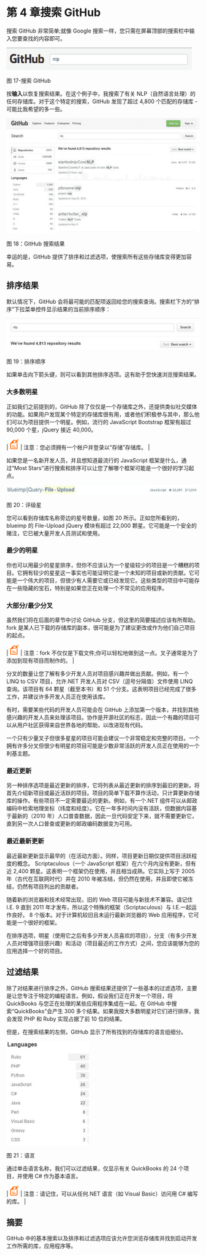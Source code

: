 # 第 4 章搜索 GitHub

搜索 GitHub 非常简单;就像 Google 搜索一样，您只需在屏幕顶部的搜索栏中输入您要查找的内容即可。

![](img/00021.gif)

图 17-搜索 GitHub

按**输入**以恢复搜索结果。在这个例子中，我搜索了有关 NLP（自然语言处理）的任何存储库。对于这个特定的搜索，GitHub 发现了超过 4,800 个匹配的存储库 - 可能比我希望的多一些。

![](img/00022.jpeg)

图 18：GitHub 搜索结果

幸运的是，GitHub 提供了排序和过滤选项，使搜索所有这些存储库变得更加容易。

## 排序结果

默认情况下，GitHub 会将最可能的匹配项返回给您的搜索查询。搜索栏下方的“排序”下拉菜单控件显示结果的当前排序顺序：

![](img/00023.jpeg)

图 19：排序顺序

如果单击向下箭头键，则可以看到其他排序选项。这有助于您快速浏览搜索结果。

### 大多数明星

正如我们之前提到的，GitHub 除了仅仅是一个存储库之外，还提供类似社交媒体的功能。如果用户发现某个特定的存储库很有用，或者他们积极参与其中，那么他们可以为项目提供一个明星。例如，流行的 JavaScript Bootstrap 框架有超过 90,000 个星，jQuery 接近 40,000。

| ![](img/00003.gif) | 注意：您必须拥有一个帐户并登录以“存储”存储库。 |

如果您是一名新开发人员，并且想知道最流行的 JavaScript 框架是什么，通过“Most Stars”进行搜索和排序可以让您了解哪个框架可能是一个很好的学习起点。

![](img/00024.jpeg)

图 20：评级星

您可以看到存储库名称旁边的星号数量，如图 20 所示。正如您所看到的，blueimp 的 File-Upload jQuery 模块有超过 22,000 颗星。它可能是一个安全的赌注，它已被大量开发人员测试和使用。

### 最少的明星

你也可以用最少的星星排序，但你不应该认为一个星级较少的项目是一个糟糕的项目。它拥有较少的星星这一事实也可能证明它是一个未知的项目或新的贡献。它可能是一个伟大的项目，但很少有人需要它或已经发现它。这些类型的项目中可能存在一些隐藏的宝石，特别是如果您正在处理一个不常见的应用程序。

### 大部分/最少分叉

虽然我们将在后面的章节中讨论 GitHub 分支，但这里的简要描述应该有所帮助。 fork 是某人已下载的存储库的副本，很可能是为了建议更改或作为他们自己项目的起点。

| ![](img/00003.gif) | 注意：fork 不仅仅是下载文件;你可以轻松地做到这一点。叉子通常是为了添加到现有项目而制作的。 |

分叉的数量让您了解有多少开发人员对项目感兴趣并做出贡献。例如，有一个 LINQ to CSV 项目，允许.NET 开发人员对 CSV（逗号分隔值）文件使用 LINQ 查询。该项目有 64 颗星（截至本书）和 51 个分支。这表明项目已经完成了很多工作，并建议许多开发人员正在使用该库。

有时，需要某些代码的开发人员可能会在 GitHub 上添加第一个版本，并找到其他感兴趣的开发人员来处理该项目。协作是开源社区的标志，因此一个有趣的项目可以从用户社区获得来自世界各地的帮助，以改进现有代码。

一个只有少量叉子但很多星星的项目可能会建议一个非常稳定和完整的项目。一个拥有许多分叉但很少有明星的项目可能是少数非常活跃的开发人员正在使用的一个利基主题。

### 最近更新

另一种排序选项是最近更新的排序，它将列表从最近更新的排序到最旧的更新。将首先介绍新项目或最近活跃的项目。项目的简单下载不算作活动，只计算更新存储库的操作。有些项目不一定需要最近的更新。例如，有一个.NET 组件可以从邮政编码中检索地理坐标（纬度和经度）。它在一年多时间内没有活跃，但数据内容基于最新的（2010 年）人口普查数据，因此一旦代码安定下来，就不需要更新它，直到另一次人口普查或更新的邮政编码数据变为可用。

### 最近最新更新

最近最新更新显示最早的（在活动方面）。同样，项目更新日期仅提供项目活跃程度的概念。 Scriptaculous（一个 JavaScript 框架）在六个月内没有更新，但有近 2,400 颗星。这表明一个框架仍在使用，并且相当成熟。它实际上写于 2005 年（古代在互联网时代）并在 2010 年被冻结，但仍然在使用，并且即使它被冻结，仍然有项目列出的贡献者。

随着新的浏览器和技术经常出现，旧的 Web 项目可能与新技术不兼容。请记住 I.E. 9 直到 2011 年才发布，所以这个特殊的框架（Scriptaculous）与 I.E.一起运作良好。 8 个版本。对于计算机较旧且未运行最新浏览器的 Web 应用程序，它可能是一个很好的框架。

在排序选项，明星（使用它之后有多少开发人员喜欢的项目），分支（有多少开发人员对增强项目感兴趣）和活动（项目最近的工作方式）之间，您应该能够为您的应用选择一个好的项目。

## 过滤结果

除了对结果进行排序之外，GitHub 搜索结果还提供了一些基本的过滤选项，主要是让您专注于特定的编程语言。例如，假设我们正在开发一个项目，将 QuickBooks 与您正在处理的某些应用程序集成在一起。在 GitHub 中搜索“QuickBooks”会产生 300 多个结果。如果我按大多数明星对它们进行排序，我会发现 PHP 和 Ruby 实现占据了前 10 位的结果。

但是，在搜索结果的左侧，GitHub 显示了所有找到的存储库的语言组细分。

![](img/00025.jpeg)

图 21：语言

通过单击语言名称，我们可以过滤结果，仅显示有关 QuickBooks 的 24 个项目，并使用 C# 作为基本语言。

| ![](img/00003.gif) | 注意：请记住，可以从任何.NET 语言（如 Visual Basic）访问用 C# 编写的库。 |

## 摘要

GitHub 中的基本搜索以及排序和过滤选项应该允许您浏览存储库并找到启动开发工作所需的库，应用程序等。